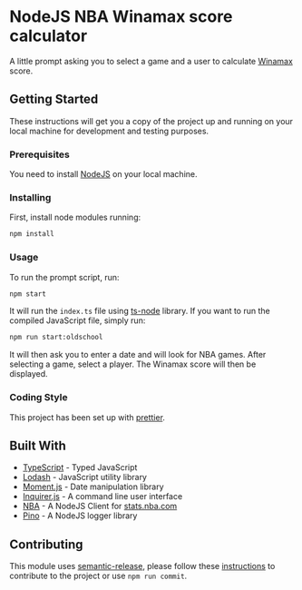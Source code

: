 # NodeJS NBA Winamax score calculator

A little prompt asking you to select a game and a user to calculate [Winamax](https://www.winamax.fr/jde) score.

## Getting Started

These instructions will get you a copy of the project up and running on your local machine for development and testing purposes.

### Prerequisites

You need to install [NodeJS](https://nodejs.org/en/download/) on your local machine.

### Installing

First, install node modules running:

```bash
npm install
```

### Usage

To run the prompt script, run:

```bash
npm start
```

It will run the `index.ts` file using [ts-node](https://github.com/TypeStrong/ts-node) library. If you want to run the compiled JavaScript file, simply run:

```bash
npm run start:oldschool
```

It will then ask you to enter a date and will look for NBA games. After selecting a game, select a player. The Winamax score will then be displayed.

### Coding Style

This project has been set up with [prettier](https://prettier.io/).

## Built With

* [TypeScript](https://www.typescriptlang.org/) - Typed JavaScript
* [Lodash](https://lodash.com/) - JavaScript utility library
* [Moment.js](https://momentjs.com/) - Date manipulation library
* [Inquirer.js](https://github.com/SBoudrias/Inquirer.js/) - A command line user interface
* [NBA](https://github.com/bttmly/nba) - A NodeJS Client for [stats.nba.com](https://stats.nba.com)
* [Pino](https://getpino.io/#/) - A NodeJS logger library

## Contributing

This module uses [semantic-release](https://github.com/semantic-release/semantic-release), please follow these [instructions](https://github.com/semantic-release/commit-analyzer#default-rules-matching) to contribute to the project or use `npm run commit`.
